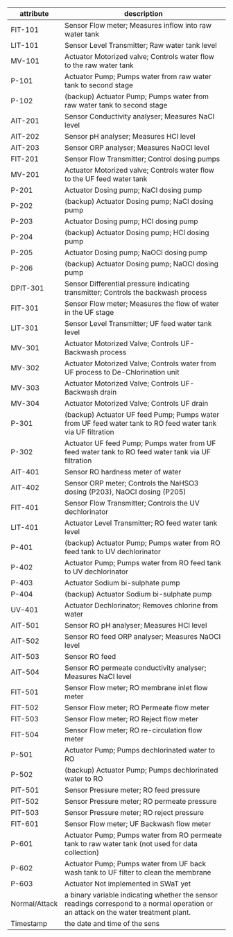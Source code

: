 |attribute      | description                                                                                                                          |
| ------------- | -------------------------------------------------------------------------------------------------------------------------------------|   
| FIT-101       | Sensor Flow meter; Measures inflow into raw water tank|                                                                              |
| LIT-101       | Sensor Level Transmitter; Raw water tank level                                                                                       |
| MV-101        | Actuator Motorized valve; Controls water flow to the raw water tank                                                                  |
| P-101         | Actuator Pump; Pumps water from raw water tank to second stage                                                                       |
| P-102         | (backup) Actuator Pump; Pumps water from raw water tank to second stage                                                              |
| AIT-201       | Sensor Conductivity analyser; Measures NaCl level                                                                                    |
| AIT-202       | Sensor pH analyser; Measures HCl level                                                                                               |
| AIT-203       | Sensor ORP analyser; Measures NaOCl level                                                                                            |
| FIT-201       | Sensor Flow Transmitter; Control dosing pumps                                                                                        |
| MV-201        | Actuator Motorized valve; Controls water flow to the UF feed water tank                                                              |
| P-201         | Actuator Dosing pump; NaCl dosing pump                                                                                               |
| P-202         | (backup) Actuator Dosing pump; NaCl dosing pump                                                                                      |
| P-203         | Actuator Dosing pump; HCl dosing pump                                                                                                |
| P-204         | (backup) Actuator Dosing pump; HCl dosing pump                                                                                       |
| P-205         | Actuator Dosing pump; NaOCl dosing pump                                                                                              |
| P-206         | (backup) Actuator Dosing pump; NaOCl dosing pump                                                                                     |
| DPIT-301      | Sensor Differential pressure indicating transmitter; Controls the backwash process                                                   |
| FIT-301       | Sensor Flow meter; Measures the flow of water in the UF stage                                                                        |
| LIT-301       | Sensor Level Transmitter; UF feed water tank level                                                                                   |
| MV-301        | Actuator Motorized Valve; Controls UF-Backwash process                                                                               |
| MV-302        | Actuator Motorized Valve; Controls water from UF process to De-Chlorination unit                                                     |
| MV-303        | Actuator Motorized Valve; Controls UF-Backwash drain                                                                                 |
| MV-304        | Actuator Motorized Valve; Controls UF drain                                                                                          |
| P-301         | (backup) Actuator UF feed Pump; Pumps water from UF feed water tank to RO feed water tank via UF filtration                          |
| P-302         | Actuator UF feed Pump; Pumps water from UF feed water tank to RO feed water tank via UF filtration                                   |
| AIT-401       | Sensor RO hardness meter of water                                                                                                    |
| AIT-402       | Sensor ORP meter; Controls the NaHSO3 dosing (P203), NaOCl dosing (P205)                                                             |
| FIT-401       | Sensor Flow Transmitter; Controls the UV dechlorinator                                                                               |
| LIT-401       | Actuator Level Transmitter; RO feed water tank level                                                                                 |
| P-401         | (backup) Actuator Pump; Pumps water from RO feed tank to UV dechlorinator                                                            |
| P-402         | Actuator Pump; Pumps water from RO feed tank to UV dechlorinator                                                                     |
| P-403         | Actuator Sodium bi-sulphate pump                                                                                                     |
| P-404         | (backup) Actuator Sodium bi-sulphate pump                                                                                            |
| UV-401        | Actuator Dechlorinator; Removes chlorine from water                                                                                  |
| AIT-501       | Sensor RO pH analyser; Measures HCl level                                                                                            |
| AIT-502       | Sensor RO feed ORP analyser; Measures NaOCl level                                                                                    |
| AIT-503       | Sensor RO feed                                                                                                                       |
| AIT-504       | Sensor RO permeate conductivity analyser; Measures NaCl level                                                                        |
| FIT-501       | Sensor Flow meter; RO membrane inlet flow meter                                                                                      |
| FIT-502       | Sensor Flow meter; RO Permeate flow meter                                                                                            |
| FIT-503       | Sensor Flow meter; RO Reject flow meter                                                                                              |
| FIT-504       | Sensor Flow meter; RO re-circulation flow meter                                                                                      |
| P-501         | Actuator Pump; Pumps dechlorinated water to RO                                                                                       |
| P-502         | (backup) Actuator Pump; Pumps dechlorinated water to RO                                                                              |
| PIT-501       | Sensor Pressure meter; RO feed pressure                                                                                              |
| PIT-502       | Sensor Pressure meter; RO permeate pressure                                                                                          |
| PIT-503       | Sensor Pressure meter; RO reject pressure                                                                                            |
| FIT-601       | Sensor Flow meter; UF Backwash flow meter                                                                                            |
| P-601         | Actuator Pump; Pumps water from RO permeate tank to raw water tank (not used for data collection)                                    |
| P-602         | Actuator Pump; Pumps water from UF back wash tank to UF filter to clean the membrane                                                 |
| P-603         | Actuator Not implemented in SWaT yet                                                                                                 |
| Normal/Attack | a binary variable indicating whether the sensor readings correspond to a normal operation or an attack on the water treatment plant. |     
| Timestamp     | the date and time of the sens                                                                                                        |
